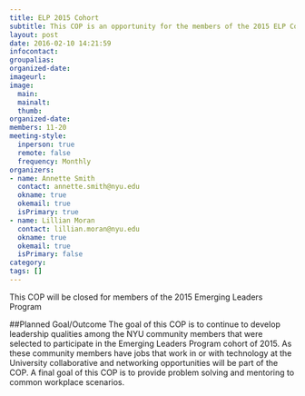 ```yaml
---
title: ELP 2015 Cohort
subtitle: This COP is an opportunity for the members of the 2015 ELP Cohort to continue meeting and developing leadership practices.
layout: post
date: 2016-02-10 14:21:59
infocontact: 
groupalias: 
organized-date: 
imageurl: 
image:
  main:
  mainalt:
  thumb:
organized-date: 
members: 11-20
meeting-style:
  inperson: true
  remote: false
  frequency: Monthly
organizers:
- name: Annette Smith
  contact: annette.smith@nyu.edu
  okname: true
  okemail: true
  isPrimary: true
- name: Lillian Moran
  contact: lillian.moran@nyu.edu
  okname: true
  okemail: true
  isPrimary: false
category: 
tags: []
---
```


This COP will be closed for members of the 2015 Emerging Leaders Program

##Planned Goal/Outcome
The goal of this COP is to continue to develop leadership qualities among the NYU community members that were selected to participate in the Emerging Leaders Program cohort of 2015. As these community members have jobs that work in or with technology at the University collaborative and networking opportunities will be part of the COP. A final goal of this COP is to provide problem solving and mentoring to common workplace scenarios.
